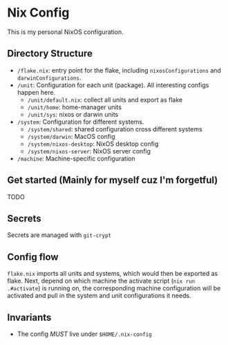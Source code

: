 # Nix Config

This is my personal NixOS configuration.

## Directory Structure

- `/flake.nix`: entry point for the flake, including `nixosConfigurations` and `darwinConfigurations`.
- `/unit`: Configuration for each unit (package). All interesting configs happen here.
  - `/unit/default.nix`: collect all units and export as flake
  - `/unit/home`: home-manager units
  - `/unit/sys`: nixos or darwin units
- `/system`: Configuration for different systems.
  - `/system/shared`: shared configuration cross different systems
  - `/system/darwin`: MacOS config
  - `/system/nixos-desktop`: NixOS desktop config
  - `/system/nixos-server`: NixOS server config
- `/machine`: Machine-specific configuration

## Get started (Mainly for myself cuz I'm forgetful)

TODO

## Secrets

Secrets are managed with `git-crypt`

## Config flow

`flake.nix` imports all units and systems, which would then be exported as flake. Next, depend on which machine the activate script (`nix run .#activate`) is running on, the corresponding machine configuration will be activated and pull in the system and unit configurations it needs.

## Invariants

- The config *MUST* live under `$HOME/.nix-config`
